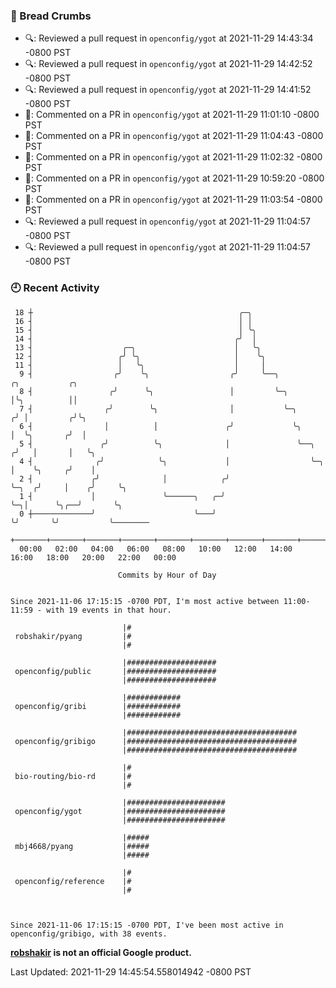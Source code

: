 ### 🍞 Bread Crumbs

 * 🔍: Reviewed a pull request in  `openconfig/ygot` at 2021-11-29 14:43:34 -0800 PST
 * 🔍: Reviewed a pull request in  `openconfig/ygot` at 2021-11-29 14:42:52 -0800 PST
 * 🔍: Reviewed a pull request in  `openconfig/ygot` at 2021-11-29 14:41:52 -0800 PST
 * 💬: Commented on a PR in  `openconfig/ygot` at 2021-11-29 11:01:10 -0800 PST
 * 💬: Commented on a PR in  `openconfig/ygot` at 2021-11-29 11:04:43 -0800 PST
 * 💬: Commented on a PR in  `openconfig/ygot` at 2021-11-29 11:02:32 -0800 PST
 * 💬: Commented on a PR in  `openconfig/ygot` at 2021-11-29 10:59:20 -0800 PST
 * 💬: Commented on a PR in  `openconfig/ygot` at 2021-11-29 11:03:54 -0800 PST
 * 🔍: Reviewed a pull request in  `openconfig/ygot` at 2021-11-29 11:04:57 -0800 PST
 * 🔍: Reviewed a pull request in  `openconfig/ygot` at 2021-11-29 11:04:57 -0800 PST

### 🕘 Recent Activity
```
 18 ┼                                              ╭─╮
 16 ┤                                              │ │
 15 ┤                                              │ ╰╮
 14 ┤                                             ╭╯  │
 13 ┤                    ╭─╮                      │   ╰╮
 12 ┤                   ╭╯ ╰╮                     │    ╰╮
 11 ┤                   │   ╰╮                    │     │
  9 ┤                  ╭╯    ╰╮                  ╭╯     ╰──╮                 ╭╮           ╭╮
  8 ┤                 ╭╯      ╰╮                 │         ╰─╮               │╰╮          ││
  7 ┤                ╭╯        ╰╮                │           ╰─╮            ╭╯ │         ╭╯╰╮
  6 ┤                │          │               ╭╯             ╰╮           │  ╰╮       ╭╯  │
  5 ┤               ╭╯          ╰╮              │               ╰──╮       ╭╯   │       │   ╰╮
  4 ┤              ╭╯            ╰╮             │                  ╰─╮     │    ╰╮     ╭╯    │
  2 ┤             ╭╯              │            ╭╯                    ╰─╮  ╭╯     │    ╭╯     ╰╮
  1 ┤             │               ╰──────╮   ╭─╯                       ╰─╮│      ╰╮╭──╯       ╰╮
  0 ┼─────────────╯                      ╰───╯                           ╰╯       ╰╯           ╰────────
    +───────+───────+───────+───────+───────+───────+───────+───────+───────+───────+───────+───────+────
  00:00   02:00   04:00   06:00   08:00   10:00   12:00   14:00   16:00   18:00   20:00   22:00   00:00   

						Commits by Hour of Day


Since 2021-11-06 17:15:15 -0700 PDT, I'm most active between 11:00-11:59 - with 19 events in that hour.

```



```
                         |#
 robshakir/pyang         |#
                         |#

                         |####################
 openconfig/public       |####################
                         |####################

                         |############
 openconfig/gribi        |############
                         |############

                         |######################################
 openconfig/gribigo      |######################################
                         |######################################

                         |#
 bio-routing/bio-rd      |#
                         |#

                         |######################
 openconfig/ygot         |######################
                         |######################

                         |#####
 mbj4668/pyang           |#####
                         |#####

                         |#
 openconfig/reference    |#
                         |#



Since 2021-11-06 17:15:15 -0700 PDT, I've been most active in openconfig/gribigo, with 38 events.

```
**[robshakir](mailto:robjs@google.com) is not an official Google product.**  


Last Updated: 2021-11-29 14:45:54.558014942 -0800 PST
